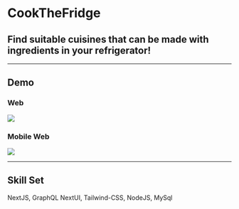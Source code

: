 # CookTheFridge
## Find suitable cuisines that can be made with ingredients in your refrigerator!
---
## Demo
### Web
![](./front/public/static/images/cook-the-fridge-demo.png)

### Mobile Web
![](./front/public/static/images/cook-the-fridge-mw-demo.png)

---
## Skill Set
NextJS, GraphQL NextUI, Tailwind-CSS, NodeJS, MySql
